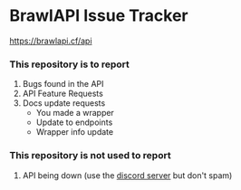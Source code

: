 # BrawlAPI Issue Tracker

https://brawlapi.cf/api

### This repository is to report
1. Bugs found in the API
2. API Feature Requests
3. Docs update requests
    - You made a wrapper
    - Update to endpoints
    - Wrapper info update
    
### This repository is not used to report
1. API being down (use the [discord server](https://discord.gg/TaMU4Rz) but don't spam)
